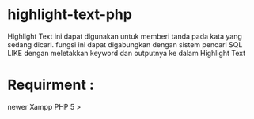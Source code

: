 # highlight-text-php
Highlight Text ini dapat digunakan untuk memberi tanda pada kata yang sedang dicari. fungsi ini dapat digabungkan dengan sistem pencari SQL LIKE dengan meletakkan keyword dan outputnya ke dalam Highlight Text

# Requirment :
newer Xampp
PHP 5 >
